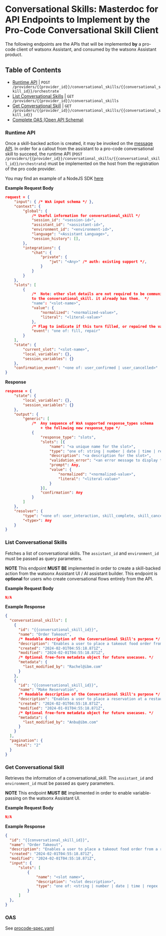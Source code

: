# Conversational Skills: Masterdoc for API Endpoints to Implement by the Pro-Code Conversational Skill Client

The following endpoints are the APIs that will be implemented **by** a pro-code client of watsonx Assistant, and consumed by the watsonx Assistant product.

## Table of Contents

- [Runtime API](#runtime-api) | `POST /providers/{{provider_id}}/conversational_skills/{{conversational_skill_id}}/orchestrate`
- [List Conversational Skills](#list-conversational-skills) | `GET /providers/{{provider_id}}/conversational_skills`
- [Get Conversational Skill](#get-conversational-skill) | `GET /providers/{{provider_id}}/conversational_skills/{{conversational_skill_id}}`
- [Complete OAS (Open API Schema)](#oas)

### Runtime API 

Once a skill-backed action is created, it may be invoked on the [message API](https://cloud.ibm.com/apidocs/assistant-v2#message). In order for a callout from the assistant to a pro-code conversational skill to succeed, the runtime API (`POST /providers/{{provider_id}}/conversational_skills/{{conversational_skill_id}}/orchestrate`) must be implemented on the host from the registration of the pro code provider.

You may find an example of a NodeJS SDK [here](procode-skill-sdk-js)

**Example Request Body**
```json
request = {
    "input": { /* WxA input schema */ },
    "context": {
        "global": {
            /* Useful information for conversational_skill */
            "session_id": "<session-id>",
            "assistant_id": "<assistant-id>",
            "environment_id": "<environment-id>",
            "language": "<Assistant Language>",
            "session_history": [],
        },
        "integrations": {
            "chat": {
                "private": {
                    "jwt": "<Any>" /* auth: existing support */,
                }
            }
        }
    },
    "slots": [
        {
            /*  Note: other slot details are not required to be communicated 
            to the conversational_skill. it already has them.  */
            "name": "<slot-name>",
            "value": {
                "normalized": "<normalized-value>",
                "literal": "<literal-value>"
            },
            /* Flag to indicate if this turn filled, or repaired the value */
            "event": "one of: fill, repair"
        }
    ],
    "state": {
        "current_slot": "<slot-name>",
        "local_variables": {},
        "session_variables": {}
    },
    "confirmation_event": "<one of: user_confirmed | user_cancelled>"
}
```

**Response**

```json
response = {
    "state": {
        "local_variables": {},
        "session_variables": {}
    },
    "output": {
        "generic": [ 
            /*  Any sequence of WxA supported response_types schema 
                + the following new response_type */
            {
                "response_type": "slots",
                "slots": [{
                    "name": "<a unique name for the slot>",
                    "type": "one of: string | number | date | time | regex | entity | confirmation",
                    "description": "<a description for the slot>",
                    "validation_error": "<an error message to display to the user in case the slot value is not valid per business rules>",
                    "prompt": Any,
                    "value": {
                        "normalized": "<normalized-value>",
                        "literal": "<literal-value>"
                    }
                }],
                "confirmation": Any
            }
        ]
    },
    "resolver": {
        "type": "<one of: user_interaction, skill_complete, skill_cancel>",
        "<type>": Any
    }
}
```

### List Conversational Skills

Fetches a list of conversational skills. The `assistant_id` and `environment_id` must be passed as query parameters.

**NOTE** This endpoint **MUST BE** implemented in order to create a skill-backed action from the watsonx Assistant UI / AI assistant builder. This endpoint is **optional** for users who create conversational flows entirely from the API.


**Example Request Body**
```json
N/A
```

**Example Response**
```json
{
  "conversational_skills": [
    {
      "id": "{{conversational_skill_id}}",
      "name": "Order Takeout",
      /* Readable description of the Conversational Skill's purpose */
      "description": "Enables a user to place a takeout food order from a restaurant", 
      "created": "2024-02-01T04:55:18.871Z",
      "modified": "2024-02-01T04:55:18.871Z",
      /* Optional free-form metadata object for future usecases. */
      "metadata": { 
        "last_modified_by": "Rachel@ibm.com"
      }
    },
    {
      "id": "{{conversational_skill_id}}",
      "name": "Make Reservation",
      /* Readable description of the Conversational Skill's purpose */
      "description": "Enables a user to place a reservation at a restaurant", 
      "created": "2024-02-01T04:55:18.871Z",
      "modified": "2024-01-01T04:55:18.871Z",
      /* Optional free-form metadata object for future usecases. */
      "metadata": { 
        "last_modified_by": "Anbu@ibm.com"
      }
    }
  ],
  "pagination": {
    "total": "2"
  }
}
```


### Get Conversational Skill

Retrieves the information of a conversational_skill. The `assistant_id` and `environment_id` must be passed as query parameters.

**NOTE** This endpoint **MUST BE** implemented in order to enable variable-passing on the watsonx Assistant UI.

**Example Request Body**
```json
N/A
```

**Example Response**
```json
{
  "id": "{{conversational_skill_id}}",
  "name": "Order Takeout",
  "description": "Enables a user to place a takeout food order from a restaurant",
  "created": "2024-02-01T04:55:18.871Z",
  "modified": "2024-02-01T04:55:18.871Z",
  "input": {
      "slots": [
          {
              "name": "<slot name>", 
              "description": "<slot description>", 
              "type": "one of: <string | number | date | time | regex | entity | confirmation | any>", 
          }
      ]
  },
}
```

### OAS

See [procode-spec.yaml](./procode-spec.yaml)

